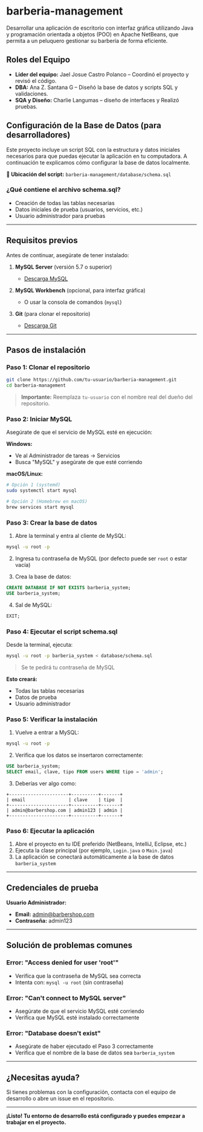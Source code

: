 # barberia-management

Desarrollar una aplicación de escritorio con interfaz gráfica utilizando Java y programación orientada a objetos (POO) en Apache NetBeans, que permita a un peluquero gestionar su barbería de forma eficiente.

## Roles del Equipo
- **Líder del equipo:** Jael Josue Castro Polanco – Coordinó el proyecto y revisó el código.
- **DBA:** Ana Z. Santana G – Diseñó la base de datos y scripts SQL y validaciones.
- **SQA y Diseño:** Charlie Langumas –  diseño de interfaces y Realizó pruebas.

##  Configuración de la Base de Datos (para desarrolladores)

Este proyecto incluye un script SQL con la estructura y datos iniciales necesarios para que puedas ejecutar la aplicación en tu computadora. A continuación te explicamos cómo configurar la base de datos localmente.

**📁 Ubicación del script:** `barberia-management/database/schema.sql`

### ¿Qué contiene el archivo schema.sql?
-  Creación de todas las tablas necesarias
-  Datos iniciales de prueba (usuarios, servicios, etc.)
-  Usuario administrador para pruebas

---

##  Requisitos previos

Antes de continuar, asegúrate de tener instalado:

1. **MySQL Server** (versión 5.7 o superior)
   -  [Descarga MySQL](https://dev.mysql.com/downloads/installer/)

2. **MySQL Workbench** (opcional, para interfaz gráfica)
   - O usar la consola de comandos (`mysql`)

3. **Git** (para clonar el repositorio)
   -  [Descarga Git](https://git-scm.com/downloads)

---

##  Pasos de instalación

### Paso 1: Clonar el repositorio
```bash
git clone https://github.com/tu-usuario/barberia-management.git
cd barberia-management
```
>  **Importante:** Reemplaza `tu-usuario` con el nombre real del dueño del repositorio.

### Paso 2: Iniciar MySQL
Asegúrate de que el servicio de MySQL esté en ejecución:

**Windows:**
- Ve al Administrador de tareas → Servicios
- Busca "MySQL" y asegúrate de que esté corriendo

**macOS/Linux:**
```bash
# Opción 1 (systemd)
sudo systemctl start mysql

# Opción 2 (Homebrew en macOS)
brew services start mysql
```

### Paso 3: Crear la base de datos
1. Abre la terminal y entra al cliente de MySQL:
```bash
mysql -u root -p
```

2. Ingresa tu contraseña de MySQL (por defecto puede ser `root` o estar vacía)

3. Crea la base de datos:
```sql
CREATE DATABASE IF NOT EXISTS barberia_system;
USE barberia_system;
```

4. Sal de MySQL:
```sql
EXIT;
```

### Paso 4: Ejecutar el script schema.sql
Desde la terminal, ejecuta:
```bash
mysql -u root -p barberia_system < database/schema.sql
```
> Se te pedirá tu contraseña de MySQL

 **Esto creará:**
- Todas las tablas necesarias
- Datos de prueba
- Usuario administrador

### Paso 5: Verificar la instalación
1. Vuelve a entrar a MySQL:
```bash
mysql -u root -p
```

2. Verifica que los datos se insertaron correctamente:
```sql
USE barberia_system;
SELECT email, clave, tipo FROM users WHERE tipo = 'admin';
```

3. Deberías ver algo como:
```
+----------------------+----------+-------+
| email                | clave    | tipo  |
+----------------------+----------+-------+
| admin@barbershop.com | admin123 | admin |
+----------------------+----------+-------+
```

### Paso 6: Ejecutar la aplicación
1. Abre el proyecto en tu IDE preferido (NetBeans, IntelliJ, Eclipse, etc.)
2. Ejecuta la clase principal (por ejemplo, `Login.java` o `Main.java`)
3. La aplicación se conectará automáticamente a la base de datos `barberia_system`

---

##  Credenciales de prueba

**Usuario Administrador:**
- **Email:** admin@barbershop.com
- **Contraseña:** admin123

---

##  Solución de problemas comunes

### Error: "Access denied for user 'root'"
- Verifica que la contraseña de MySQL sea correcta
- Intenta con: `mysql -u root` (sin contraseña)

### Error: "Can't connect to MySQL server"
- Asegúrate de que el servicio MySQL esté corriendo
- Verifica que MySQL esté instalado correctamente

### Error: "Database doesn't exist"
- Asegúrate de haber ejecutado el Paso 3 correctamente
- Verifica que el nombre de la base de datos sea `barberia_system`

---

##  ¿Necesitas ayuda?

Si tienes problemas con la configuración, contacta con el equipo de desarrollo o abre un issue en el repositorio.

---

**¡Listo! Tu entorno de desarrollo está configurado y puedes empezar a trabajar en el proyecto.**